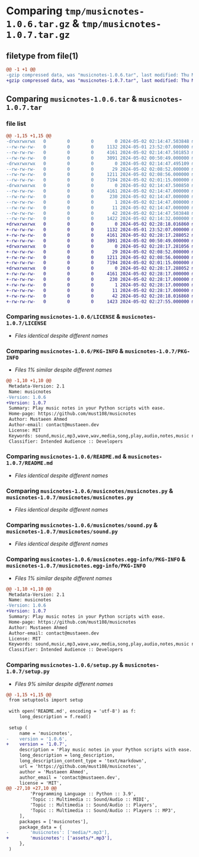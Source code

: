 # Comparing `tmp/musicnotes-1.0.6.tar.gz` & `tmp/musicnotes-1.0.7.tar.gz`

## filetype from file(1)

```diff
@@ -1 +1 @@
-gzip compressed data, was "musicnotes-1.0.6.tar", last modified: Thu May  2 02:14:47 2024, max compression
+gzip compressed data, was "musicnotes-1.0.7.tar", last modified: Thu May  2 02:28:18 2024, max compression
```

## Comparing `musicnotes-1.0.6.tar` & `musicnotes-1.0.7.tar`

### file list

```diff
@@ -1,15 +1,15 @@
-drwxrwxrwx   0        0        0        0 2024-05-02 02:14:47.503848 musicnotes-1.0.6/
--rw-rw-rw-   0        0        0     1132 2024-05-01 23:52:07.000000 musicnotes-1.0.6/LICENSE
--rw-rw-rw-   0        0        0     4161 2024-05-02 02:14:47.501853 musicnotes-1.0.6/PKG-INFO
--rw-rw-rw-   0        0        0     3091 2024-05-02 00:50:49.000000 musicnotes-1.0.6/README.md
-drwxrwxrwx   0        0        0        0 2024-05-02 02:14:47.495109 musicnotes-1.0.6/musicnotes/
--rw-rw-rw-   0        0        0       29 2024-05-02 02:08:52.000000 musicnotes-1.0.6/musicnotes/__init__.py
--rw-rw-rw-   0        0        0     1211 2024-05-02 02:08:56.000000 musicnotes-1.0.6/musicnotes/musicnotes.py
--rw-rw-rw-   0        0        0     7194 2024-05-02 02:01:15.000000 musicnotes-1.0.6/musicnotes/sound.py
-drwxrwxrwx   0        0        0        0 2024-05-02 02:14:47.500850 musicnotes-1.0.6/musicnotes.egg-info/
--rw-rw-rw-   0        0        0     4161 2024-05-02 02:14:47.000000 musicnotes-1.0.6/musicnotes.egg-info/PKG-INFO
--rw-rw-rw-   0        0        0      230 2024-05-02 02:14:47.000000 musicnotes-1.0.6/musicnotes.egg-info/SOURCES.txt
--rw-rw-rw-   0        0        0        1 2024-05-02 02:14:47.000000 musicnotes-1.0.6/musicnotes.egg-info/dependency_links.txt
--rw-rw-rw-   0        0        0       11 2024-05-02 02:14:47.000000 musicnotes-1.0.6/musicnotes.egg-info/top_level.txt
--rw-rw-rw-   0        0        0       42 2024-05-02 02:14:47.503848 musicnotes-1.0.6/setup.cfg
--rw-rw-rw-   0        0        0     1422 2024-05-02 02:14:32.000000 musicnotes-1.0.6/setup.py
+drwxrwxrwx   0        0        0        0 2024-05-02 02:28:18.016860 musicnotes-1.0.7/
+-rw-rw-rw-   0        0        0     1132 2024-05-01 23:52:07.000000 musicnotes-1.0.7/LICENSE
+-rw-rw-rw-   0        0        0     4161 2024-05-02 02:28:17.288052 musicnotes-1.0.7/PKG-INFO
+-rw-rw-rw-   0        0        0     3091 2024-05-02 00:50:49.000000 musicnotes-1.0.7/README.md
+drwxrwxrwx   0        0        0        0 2024-05-02 02:28:17.281056 musicnotes-1.0.7/musicnotes/
+-rw-rw-rw-   0        0        0       29 2024-05-02 02:08:52.000000 musicnotes-1.0.7/musicnotes/__init__.py
+-rw-rw-rw-   0        0        0     1211 2024-05-02 02:08:56.000000 musicnotes-1.0.7/musicnotes/musicnotes.py
+-rw-rw-rw-   0        0        0     7194 2024-05-02 02:01:15.000000 musicnotes-1.0.7/musicnotes/sound.py
+drwxrwxrwx   0        0        0        0 2024-05-02 02:28:17.288052 musicnotes-1.0.7/musicnotes.egg-info/
+-rw-rw-rw-   0        0        0     4161 2024-05-02 02:28:17.000000 musicnotes-1.0.7/musicnotes.egg-info/PKG-INFO
+-rw-rw-rw-   0        0        0      230 2024-05-02 02:28:17.000000 musicnotes-1.0.7/musicnotes.egg-info/SOURCES.txt
+-rw-rw-rw-   0        0        0        1 2024-05-02 02:28:17.000000 musicnotes-1.0.7/musicnotes.egg-info/dependency_links.txt
+-rw-rw-rw-   0        0        0       11 2024-05-02 02:28:17.000000 musicnotes-1.0.7/musicnotes.egg-info/top_level.txt
+-rw-rw-rw-   0        0        0       42 2024-05-02 02:28:18.016860 musicnotes-1.0.7/setup.cfg
+-rw-rw-rw-   0        0        0     1423 2024-05-02 02:27:55.000000 musicnotes-1.0.7/setup.py
```

### Comparing `musicnotes-1.0.6/LICENSE` & `musicnotes-1.0.7/LICENSE`

 * *Files identical despite different names*

### Comparing `musicnotes-1.0.6/PKG-INFO` & `musicnotes-1.0.7/PKG-INFO`

 * *Files 1% similar despite different names*

```diff
@@ -1,10 +1,10 @@
 Metadata-Version: 2.1
 Name: musicnotes
-Version: 1.0.6
+Version: 1.0.7
 Summary: Play music notes in your Python scripts with ease.
 Home-page: https://github.com/must108/musicnotes
 Author: Mustaeen Ahmed
 Author-email: contact@mustaeen.dev
 License: MIT
 Keywords: sound,music,mp3,wave,wav,media,song,play,audio,notes,music notes,melody
 Classifier: Intended Audience :: Developers
```

### Comparing `musicnotes-1.0.6/README.md` & `musicnotes-1.0.7/README.md`

 * *Files identical despite different names*

### Comparing `musicnotes-1.0.6/musicnotes/musicnotes.py` & `musicnotes-1.0.7/musicnotes/musicnotes.py`

 * *Files identical despite different names*

### Comparing `musicnotes-1.0.6/musicnotes/sound.py` & `musicnotes-1.0.7/musicnotes/sound.py`

 * *Files identical despite different names*

### Comparing `musicnotes-1.0.6/musicnotes.egg-info/PKG-INFO` & `musicnotes-1.0.7/musicnotes.egg-info/PKG-INFO`

 * *Files 1% similar despite different names*

```diff
@@ -1,10 +1,10 @@
 Metadata-Version: 2.1
 Name: musicnotes
-Version: 1.0.6
+Version: 1.0.7
 Summary: Play music notes in your Python scripts with ease.
 Home-page: https://github.com/must108/musicnotes
 Author: Mustaeen Ahmed
 Author-email: contact@mustaeen.dev
 License: MIT
 Keywords: sound,music,mp3,wave,wav,media,song,play,audio,notes,music notes,melody
 Classifier: Intended Audience :: Developers
```

### Comparing `musicnotes-1.0.6/setup.py` & `musicnotes-1.0.7/setup.py`

 * *Files 9% similar despite different names*

```diff
@@ -1,15 +1,15 @@
 from setuptools import setup
 
 with open('README.md', encoding = 'utf-8') as f:
     long_description = f.read()
 
 setup (
     name = 'musicnotes',
-    version = '1.0.6',
+    version = '1.0.7',
     description = 'Play music notes in your Python scripts with ease.',
     long_description = long_description,
     long_description_content_type = 'text/markdown',
     url = 'https://github.com/must108/musicnotes',
     author = 'Mustaeen Ahmed',
     author_email = 'contact@mustaeen.dev',
     license = 'MIT',
@@ -27,10 +27,10 @@
         'Programming Language :: Python :: 3.9',   
         'Topic :: Multimedia :: Sound/Audio :: MIDI',
         'Topic :: Multimedia :: Sound/Audio :: Players',
         'Topic :: Multimedia :: Sound/Audio :: Players :: MP3',
     ],
     packages = ['musicnotes'],
     package_data = {
-        'musicnotes': ['media/*.mp3'],
+        'musicnotes': ['assets/*.mp3'],
     },
 )
```


